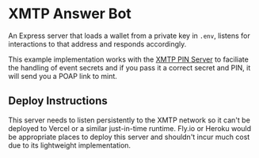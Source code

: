 # XMTP Answer Bot

An Express server that loads a wallet from a private key in `.env`,  listens for interactions to that address and responds accordingly.

This example implementation works with the [XMTP PIN Server](https://github.com/backseats/xmtp-pin-server) to faciliate the handling of event secrets and if you pass it a correct secret and PIN, it will send you a POAP link to mint.

## Deploy Instructions

This server needs to listen persistently to the XMTP network so it can't be deployed to Vercel or a similar just-in-time runtime. Fly.io or Heroku would be appropriate places to deploy this server and shouldn't incur much cost due to its lightweight implementation.

